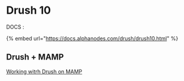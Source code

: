 # Drush 10

DOCS :

{% embed url="https://docs.alphanodes.com/drush/drush10.html" %}

## Drush + MAMP

[Working witrh Drush on  MAMP](https://www.drupal.org/node/1651282)



